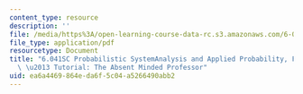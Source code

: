 ```yaml
---
content_type: resource
description: ''
file: /media/https%3A/open-learning-course-data-rc.s3.amazonaws.com/6-041sc-probabilistic-systems-analysis-and-applied-probability-fall-2013/ea6a4469864eda6f5c04a5266490abb2_MIT6_041SCF13_The_Absent_Minded_Professor_300k.pdf
file_type: application/pdf
resourcetype: Document
title: "6.041SC Probabilistic SystemAnalysis and Applied Probability, Fall 2013 Transcript\
  \ \u2013 Tutorial: The Absent Minded Professor"
uid: ea6a4469-864e-da6f-5c04-a5266490abb2
---
```

